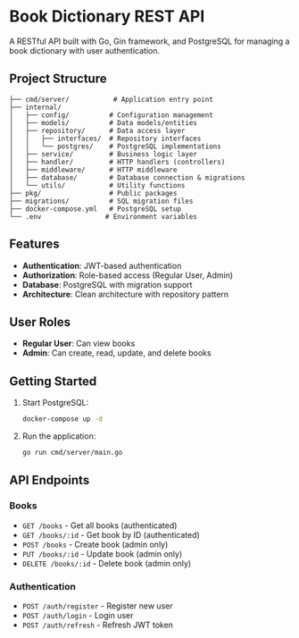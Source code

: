 # Book Dictionary REST API

A RESTful API built with Go, Gin framework, and PostgreSQL for managing a book dictionary with user authentication.

## Project Structure

```
├── cmd/server/           # Application entry point
├── internal/
│   ├── config/          # Configuration management
│   ├── models/          # Data models/entities
│   ├── repository/      # Data access layer
│   │   ├── interfaces/  # Repository interfaces
│   │   └── postgres/    # PostgreSQL implementations
│   ├── service/         # Business logic layer
│   ├── handler/         # HTTP handlers (controllers)
│   ├── middleware/      # HTTP middleware
│   ├── database/        # Database connection & migrations
│   └── utils/           # Utility functions
├── pkg/                 # Public packages
├── migrations/          # SQL migration files
├── docker-compose.yml   # PostgreSQL setup
└── .env                # Environment variables
```

## Features

- **Authentication**: JWT-based authentication
- **Authorization**: Role-based access (Regular User, Admin)
- **Database**: PostgreSQL with migration support
- **Architecture**: Clean architecture with repository pattern

## User Roles

- **Regular User**: Can view books
- **Admin**: Can create, read, update, and delete books

## Getting Started

1. Start PostgreSQL:
   ```bash
   docker-compose up -d
   ```

2. Run the application:
   ```bash
   go run cmd/server/main.go
   ```

## API Endpoints

### Books
- `GET /books` - Get all books (authenticated)
- `GET /books/:id` - Get book by ID (authenticated)
- `POST /books` - Create book (admin only)
- `PUT /books/:id` - Update book (admin only)
- `DELETE /books/:id` - Delete book (admin only)

### Authentication
- `POST /auth/register` - Register new user
- `POST /auth/login` - Login user
- `POST /auth/refresh` - Refresh JWT token
